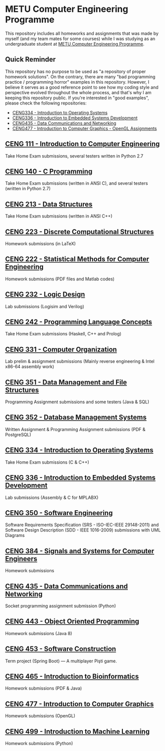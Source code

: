 # METU Computer Engineering Programme
This repository includes all homeworks and assignments that was made by myself (and my team mates for some courses) while I was studying as an undergraduate student at [METU Computer Engineering Programme](https://ceng.metu.edu.tr).

## Quick Reminder 
This repository has no purpose to be used as "a repository of proper homework solutions". On the contrary, there are many "bad programming practice / programming horror" examples in this repository. However, I believe it serves as a good reference point to see how my coding style and perspective evolved throughout the whole process, and that's why I am keeping this repository public. If you're interested in "good examples", please check the following repositories:
* [CENG334 - Introduction to Operating Systems](https://github.com/frozsgy/ceng334-hw)
* [CENG336 - Introduction to Embedded Systems Development](https://github.com/frozsgy/ceng336-hw)
* [CENG435 - Data Communications and Networking](https://github.com/frozsgy/ceng435-hw)
* [CENG477 - Introduction to Computer Graphics - OpenGL Assignments](https://github.com/frozsgy/ceng477-hw)


## [CENG 111 - Introduction to Computer Engineering](https://github.com/frozsgy/METU/tree/master/CENG111)
Take Home Exam submissions, several testers written in Python 2.7

## [CENG 140 - C Programming](https://github.com/frozsgy/METU/tree/master/CENG140)
Take Home Exam submissions (written in ANSI C), and several testers (written in Python 2.7)

## [CENG 213 - Data Structures](https://github.com/frozsgy/METU/tree/master/CENG213)
Take Home Exam submissions (written in ANSI C++)

## [CENG 223 - Discrete Computational Structures](https://github.com/frozsgy/ceng223-hw)
Homework submissions (in LaTeX)

## [CENG 222 - Statistical Methods for Computer Engineering](https://github.com/frozsgy/METU/tree/master/CENG222)
Homework submissions (PDF files and Matlab codes)

## [CENG 232 - Logic Design](https://github.com/frozsgy/METU/tree/master/CENG232)
Lab submissions (Logisim and Verilog)

## [CENG 242 - Programming Language Concepts](https://github.com/frozsgy/METU/tree/master/CENG242)
Take Home Exam submissions (Haskell, C++ and Prolog)

## [CENG 331 - Computer Organization](https://github.com/frozsgy/METU/tree/master/CENG331)
Lab prelim & assignment submissions (Mainly reverse engineering & Intel x86-64 assembly work)

## [CENG 351 - Data Management and File Structures](https://github.com/frozsgy/METU/tree/master/CENG351)
Programming Assignment submissions and some testers (Java & SQL)

## [CENG 352 - Database Management Systems](https://github.com/frozsgy/METU/tree/master/CENG352)
Written Assignment & Programming Assignment submissions (PDF & PostgreSQL)

## [CENG 334 - Introduction to Operating Systems](https://github.com/frozsgy/METU/tree/master/CENG334)
Take Home Exam submissions (C & C++)

## [CENG 336 - Introduction to Embedded Systems Development](https://github.com/frozsgy/METU/tree/master/CENG336)
Lab submissions (Assembly & C for MPLABX)

## [CENG 350 - Software Engineering](https://github.com/frozsgy/METU/tree/master/CENG350)
Software Requirements Specification (SRS - ISO-IEC-IEEE 29148-2011) and Software Design Description (SDD - IEEE 1016-2009) submissions with UML Diagrams

## [CENG 384 - Signals and Systems for Computer Engineers](https://github.com/frozsgy/METU/tree/master/CENG384)
Homework submissions 

## [CENG 435 - Data Communications and Networking](https://github.com/frozsgy/METU/tree/master/CENG435)
Socket programming assignment submission (Python)

## [CENG 443 - Object Oriented Programming](https://github.com/frozsgy/METU/tree/master/CENG443)
Homework submissions (Java 8)

## [CENG 453 - Software Construction](https://github.com/frozsgy/ceng453-project)
Term project (Spring Boot) — A multiplayer Pişti game.

## [CENG 465 - Introduction to Bioinformatics](https://github.com/frozsgy/METU/tree/master/CENG465)
Homework submissions (PDF & Java)

## [CENG 477 - Introduction to Computer Graphics](https://github.com/frozsgy/METU/tree/master/CENG477)
Homework submissions (OpenGL)

## [CENG 499 - Introduction to Machine Learning](https://github.com/frozsgy/METU/tree/master/CENG499)
Homework submissions (Python)
